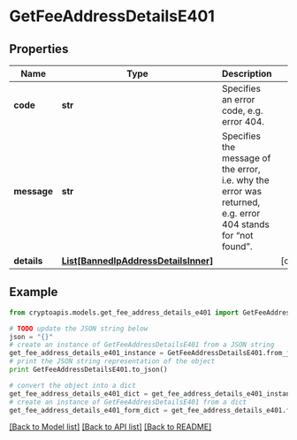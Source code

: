 # GetFeeAddressDetailsE401


## Properties
Name | Type | Description | Notes
------------ | ------------- | ------------- | -------------
**code** | **str** | Specifies an error code, e.g. error 404. | 
**message** | **str** | Specifies the message of the error, i.e. why the error was returned, e.g. error 404 stands for “not found”. | 
**details** | [**List[BannedIpAddressDetailsInner]**](BannedIpAddressDetailsInner.md) |  | [optional] 

## Example

```python
from cryptoapis.models.get_fee_address_details_e401 import GetFeeAddressDetailsE401

# TODO update the JSON string below
json = "{}"
# create an instance of GetFeeAddressDetailsE401 from a JSON string
get_fee_address_details_e401_instance = GetFeeAddressDetailsE401.from_json(json)
# print the JSON string representation of the object
print GetFeeAddressDetailsE401.to_json()

# convert the object into a dict
get_fee_address_details_e401_dict = get_fee_address_details_e401_instance.to_dict()
# create an instance of GetFeeAddressDetailsE401 from a dict
get_fee_address_details_e401_form_dict = get_fee_address_details_e401.from_dict(get_fee_address_details_e401_dict)
```
[[Back to Model list]](../README.md#documentation-for-models) [[Back to API list]](../README.md#documentation-for-api-endpoints) [[Back to README]](../README.md)


